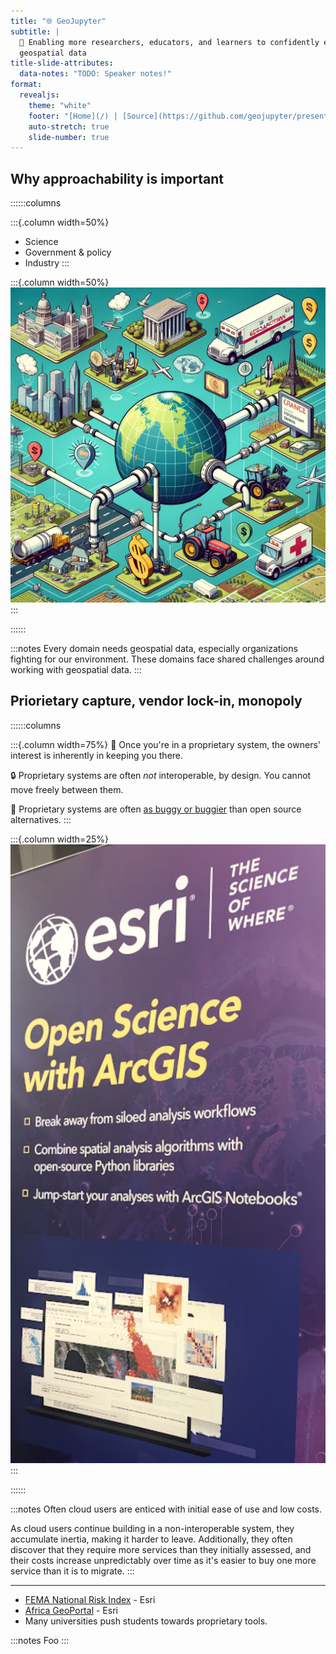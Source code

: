 ```yaml
---
title: "🌐 GeoJupyter"
subtitle: |
  💪 Enabling more researchers, educators, and learners to confidently engage with
  geospatial data
title-slide-attributes:
  data-notes: "TODO: Speaker notes!"
format:
  revealjs:
    theme: "white"
    footer: "[Home](/) | [Source](https://github.com/geojupyter/presentation-debrief)"
    auto-stretch: true 
    slide-number: true
---
```


## Why approachability is important

::::::columns

:::{.column width=50%}
* Science
* Government & policy
* Industry
:::

:::{.column width=50%}
![Geospatial data: the "crude oil" of modern data](/assets/geospatial-data-as-crude-oil.png)
:::

::::::


:::notes
Every domain needs geospatial data, especially organizations fighting for our
environment.
These domains face shared challenges around working with geospatial data.
:::


## Priorietary capture, vendor lock-in, monopoly


::::::columns

:::{.column width=75%}
:stop_sign: Once you're in a proprietary system, the owners' interest is inherently in
keeping you there.

:lock: Proprietary systems are often _not_ interoperable, by design.
You cannot move freely between them.

:bug: Proprietary systems are often [as buggy or
buggier](https://www.reddit.com/r/ArcGIS/comments/1dp7308/i_feel_like_esri_releases_buggy_af_updates/) than open source alternatives.
:::

:::{.column width=25%}
![Open science with closed software?](/assets/open-science-with-arcgis.png)
:::

::::::

:::notes
Often cloud users are enticed with initial ease of use and low costs.

As cloud users continue building in a non-interoperable system, they accumulate inertia,
making it harder to leave.
Additionally, they often discover that they require more services than they initially
assessed, and their costs increase unpredictably over time as it's easier to buy one
more service than it is to migrate.
:::

---

* [FEMA National Risk Index](https://hazards.fema.gov/nri/) - Esri
* [Africa GeoPortal](https://www.africageoportal.com/) - Esri
* Many universities push students towards proprietary tools.


:::notes
Foo
:::
